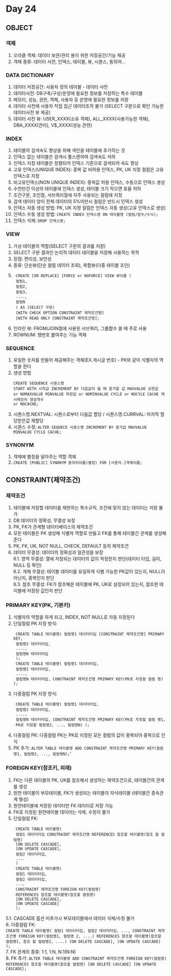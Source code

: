 # Day 24
## OBJECT
### 객체
1. 오라클 객체: 데이터 보관/관리 용이 위한 저장공간/기능 제공
2. 객체 종류: 데이터 사전, 인덱스, 테이블, 뷰, 시퀀스, 동의어...

### DATA DICTIONARY
1. 데이터 저장공간: 사용자 정의 테이블 - 데이터 사전
2. 데이터사전: DB구축/구성/운영에 필요한 정보를 저장하는 특수 테이블
3. 메모리, 성능, 권한, 객체, 사용자 등 운영에 필요한 정보를 저장
4. 데이터 사전에 사용자 직접 접근 데이터조작 불가 (SELECT 구문으로 확인 가능한 데이터사전 뷰 제공)
5. 데이터 사전 뷰: USER_XXXX(소유 객체), ALL_XXXX(사용가능한 객체), DBA_XXXX(관리), V$_XXXX(성능 관련)

### INDEX
1. 테이블의 검색속도 향상을 위해 색인을 테이블에 추가하는 것
2. 인덱스 없는 테이블은 검색시 풀스캔하여 검색속도 저하
3. 인덱스 지정 테이블은 정렬되어 인덱스 기준으로 검색되어 속도 향상
4. 고유 인덱스(UNIQUE INDEX): 중복 값 비허용 인덱스, PK, UK 지정 컬럼은 고유 인덱스로 지정
5. 비고유인덱스(NON UNIQUE INDEX): 중복값 허용 인덱스, 수동으로 인덱스 생성
6. 수천만건 이상의 테이블에 인덱스 생성, 테이블 크기 작으면 효율 저하
7. 조건구문, 조인절, 서브쿼리절에 자주 사용되는 컬럼에 지정
8. 검색 데이터 양이 전체 데이터의 5%미만시 컬럼은 반드시 인덱스 생성
9. 인덱스 자동 생성 방법: PK, UK 지정 컬럼은 인덱스 자동 생성(고유 인덱스로 생성)
10. 인덱스 수동 생성 방법: `CREATE INDEX 인덱스명 ON 테이블명 (컬럼/함수/수식);`
11. 인덱스 삭제: `DROP 인덱스명;`

### VIEW
1. 가상 테이블의 역할(SELECT 구문의 결과를 저장)
2. SELECT 구문 결과인 논리적 데이터 테이블을 저장해 사용하는 목적
3. 장점: 편리성, 보안성
4. 종류: 단순뷰(단순 컬럼 데이터 조회), 복합뷰(다중 테이블 조인)
5. ```
    CREATE [OR REPLACE] [FORCE or NOFORCE] VIEW 뷰이름 (
    컬럼1,
    컬럼2,
    컬럼3,
    ....,
    컬럼N
    ) AS (SELECT 구문)
    [WITH CHECK OPTION CONSTRAINT 제약조건명]
    [WITH READ ONLY CONSTRAINT 제약조건명];
   ```
6. 인라인 뷰: FROM/JOIN절에 사용된 서브쿼리, 그룹함수 쓸 때 주로 사용
7. ROWNUM: 행번호 붙여주는 기능 객체

### SEQUENCE
1. 유일한 숫자를 만들어 제공해주는 객체(EX.게시글 번호) - PK와 같이 식별자의 역할을 한다
2. 생성 방법
   ```
   CREATE SEQUENCE 시퀀스명
   START WITH 시작값 INCREMENT BY 다음값이 될 때 증가할 값 MAXVALUE 상한값
   or NOMAXVALUE MINVALUE 하한값 or NOMINVALUE CYCLE or NOCYLE CACHE 캐시메모리 생성개수
   or NOCACHE;
   ```
3. 시퀀스명.NEXTVAL: 시퀀스로부터 다음값 할당 / 시퀀스명.CURRVAL: 마지막 할당받은값 재할당
4. 시퀀스 수정: `ALTER SEQUECE 시퀀스명 INCREMENT BY 증가값 MAXVALUE MINVALUE CYCLE CACHE;`

### SYNONYM
1. 객체에 별칭을 달아주는 역할 객체
2. `CREATE [PUBLIC] SYNONYM 동의어이름(별칭) FOR [사용자.]객체이름;`

## CONSTRAINT(제약조건)
### 제약조건
1. 테이블에 저장할 데이터를 제한하는 특수규칙, 조건에 맞지 않는 데이터는 저장 불가
2. DB 데이터의 정확성, 무결성 보장
3. PK, FK가 관계형 데이터베이스의 제약조건
4. 모든 테이블은 PK 생성해 식별자 역할로 만들고 FK를 통해 테이블간 관계를 생성해준다
5. PK, FK, UK, NOT NULL, CHECK, DEFAULT 등의 제약조건
6. 데이터 무결성: 데이터의 정확성과 일관성을 보장</br>
   6.1. 영역 무결성: 열에 저장되는 데이터의 값이 적정한지 판단(데이터 타입, 길이, NULL 등 확인)</br>
   6.2. 개체 무결성: 테이블 데이터를 유일하게 식별 가능한 PK값이 있는지, NULL이 아닌지, 중복인지 판단</br>
   6.3. 참조 무결성: FK가 참조해온 테이블에 PK, UK로 설정되어 있는지, 참조한 테이블에 저장된 값인지 판단</br>

### PRIMARY KEY(PK, 기본키)
1. 식별자의 역할을 하게 되고, INDEX, NOT NULL로 자동 지정된다
2. 단일컬럼 PK 지정 방식:
   ```
    CREATE TABLE 테이블명( 컬럼명1 데이터타입 [CONSTRAINT 제약조건명] PRIMARY KEY,
    컬럼명2 데이터타입,
    ....,
    컬럼명N 데이터타입
    );
    CREATE TABLE 테이블명( 컬럼명1 데이터타입,
    컬럼명2 데이터타입,
    ....,
    컬럼명N 데이터타입, CONSTRAINT 제약조건명 PRIMARY KEY(PK로 지정할 컬럼 명) );
   ```
3. 다중컬럼 PK 지정 방식:
   ```
    CREATE TABLE 테이블명( 컬럼명1 데이터타입,
    컬럼명2 데이터타입,
    ....,
    컬럼명N 데이터타입, CONSTRAINT 제약조건명 PRIMARY KEY(PK로 지정할 컬럼 명1,
    PK로 지정할 컬럼명2, ..., 컬럼명N) );
   ```
4. 다중컬럼 PK: 다중컬럼 PK는 PK로 지정된 모든 컬럼의 값이 중복되야 중복으로 인식
5. PK 추가: `ALTER TABLE 테이블명 ADD CONSTRAINT 제약조건명 PRIMARY KEY(컬럼명1, 컬럼명2, ..., 컬럼명N);`'

### FOREIGN KEY(참조키, 외래)
1. FK는 다른 테이블의 PK, UK를 참조해서 생성하는 제약조건으로, 테이블간의 관계를 생성
2. 원천 테이블이 부모테이블, FK가 생성되는 테이블이 자식테이블 (테이블간 종속관계 형성)
3. 원천테이블에 저장된 데이터만 FK 데이터로 저장 가능
4. FK로 지정된 원천테이블 데이터는 삭제, 수정이 불가
5. 단일컬럼 FK:
   ```
    CREATE TABLE 테이블명(
    컬럼1 데이터타입 CONSTRAINT 제약조건명 REFERENCES 참조할 테이블명(참조 할 컬럼명)
    [ON DELETE CASCADE],
    [ON UPDATE CASCADE],
    컬럼2 데이터타입,
    ....
    )
    CREATE TABLE 테이블명(
    컬럼1 데이터타입,
    컬럼2 데이터타입,
    ...,
    CONSTRAINT 제약조건명 FOREIGN KEY(컬럼명)
    REFERENCES 참조할 테이블명(참조할 컬럼명)
    [ON DELETE CASCADE],
    [ON UPDATE CASCADE]
    );
   ```
5.1. CASCADE 옵션 미추가시 부모테이블에서 데이터 삭제/수정 불가</br>
6. 다중컬럼 FK:</br>
    ```
    CREATE TABLE 테이블명(
    컬럼1 데이터타입,
    컬럼2 데이터타입,
    ...,
    CONSTRAINT 제약조건명 FOREIGN KEY(컬럼명1, 컬럼명 2, ....)
    REFERENCES 참조할 테이블명(참조할 컬럼명1, 참조 할 컬럼명2, ....)
    [ON DELETE CASCADE],
    [ON UPDATE CASCADE]
    );
    ```
    </br>
7. FK 관계의 종류: 1:1, 1:N, N:1(N:N)</br>
8. FK 추가: `ALTER TABLE 테이블명 ADD CONSTRAINT 제약조건명 FOREIGN KEY(컬럼명) REFERENCES 참조할 테이블명(참조할 컬럼명) [ON DELETE CASCADE] [ON UPDATE CASCADE];`</br>
